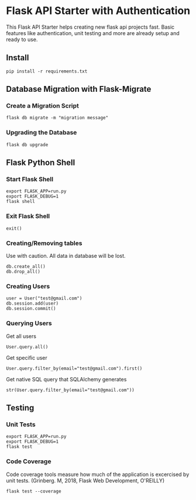 # Flask API Starter with Authentication
This Flask API Starter helps creating new flask api projects fast.
Basic features like authentication, unit testing and more are already setup and ready to use.
## Install
    pip install -r requirements.txt

## Database Migration with Flask-Migrate

### Create a Migration Script
    flask db migrate -m "migration message"
    
### Upgrading the Database
    flask db upgrade
    
## Flask Python Shell

### Start Flask Shell
    export FLASK_APP=run.py
    export FLASK_DEBUG=1
    flask shell

### Exit Flask Shell
    exit()
    
### Creating/Removing tables
Use with caution. All data in database will be lost.

    db.create_all()
    db.drop_all()
    
### Creating Users
    user = User("test@gmail.com")
    db.session.add(user)
    db.session.commit()

### Querying Users
Get all users

    User.query.all()

Get specific user

    User.query.filter_by(email="test@gmail.com").first()

Get native SQL query that SQLAlchemy generates
    
    str(User.query.filter_by(email="test@gmail.com"))

## Testing
### Unit Tests
    export FLASK_APP=run.py
    export FLASK_DEBUG=1
    flask test

### Code Coverage
Code coverage tools measure how much of the application is excercised by unit tests. (Grinberg. M, 2018, Flask Web Development, O'REILLY)

    flask test --coverage